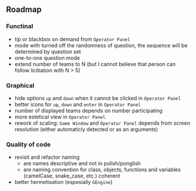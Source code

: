 ## Roadmap

### Functinal

* tip or blackbox on demand from `Operator Panel`
* mode with turned off the randomness of question, the sequence will be determined by question set
* one-to-one question mode
* extend number of teams to N (but I cannot believe that person can follow licitiation with N > 5)

### Graphical

* hide options `up` and `down` when it cannot be clicked in `Operator Panel`
* better icons for `up`, `down` and `enter` in `Operator Panel`
* number of displayed teams depends on number participating 
* more estetical view in `Operator Panel`
* rework of scaling: `Game Window` and `Operator Panel` depends from screen resolution (either automaticly detected or as an arguments)

### Quality of code

* revisit and refactor naming
    * are names descriptive and not in polish/ponglish
    * are naming convention for class, objects, functions and variables (camelCase, snake_case, etc.) coherent
* better hermetisation (espesially `GEngine`)